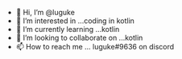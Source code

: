 - 👋 Hi, I’m @luguke
- 👀 I’m interested in ...coding in kotlin
- 🌱 I’m currently learning ...kotlin
- 💞️ I’m looking to collaborate on ...kotlin
- 📫 How to reach me ... luguke#9636 on discord

<!---
luguke/luguke is a ✨ special ✨ repository because its `README.md` (this file) appears on your GitHub profile.
You can click the Preview link to take a look at your changes.
--->

